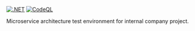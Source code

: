 [![.NET](https://github.com/retracd/TestWebSolution1/actions/workflows/dotnet.yml/badge.svg)](https://github.com/retracd/TestWebSolution1/actions/workflows/dotnet.yml) [![CodeQL](https://github.com/retracd/TestWebSolution1/actions/workflows/codeql.yml/badge.svg)](https://github.com/retracd/TestWebSolution1/actions/workflows/codeql.yml)

Microservice architecture test environment for internal company project.
